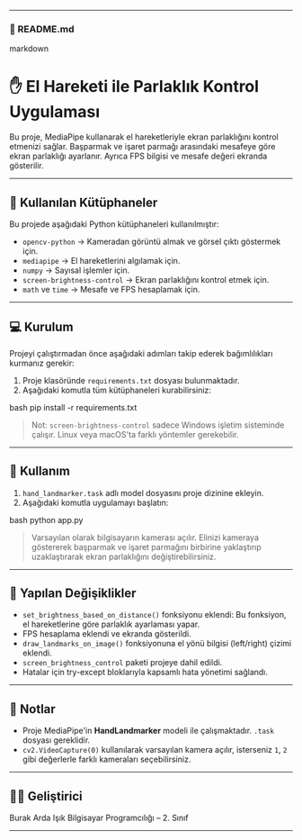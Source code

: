 
---

### 📌 README.md

markdown
# ✋ El Hareketi ile Parlaklık Kontrol Uygulaması

Bu proje, MediaPipe kullanarak el hareketleriyle ekran parlaklığını kontrol etmenizi sağlar. Başparmak ve işaret parmağı arasındaki mesafeye göre ekran parlaklığı ayarlanır. Ayrıca FPS bilgisi ve mesafe değeri ekranda gösterilir.

---

## 🧰 Kullanılan Kütüphaneler

Bu projede aşağıdaki Python kütüphaneleri kullanılmıştır:

- `opencv-python` → Kameradan görüntü almak ve görsel çıktı göstermek için.
- `mediapipe` → El hareketlerini algılamak için.
- `numpy` → Sayısal işlemler için.
- `screen-brightness-control` → Ekran parlaklığını kontrol etmek için.
- `math` ve `time` → Mesafe ve FPS hesaplamak için.

---

## 💻 Kurulum

Projeyi çalıştırmadan önce aşağıdaki adımları takip ederek bağımlılıkları kurmanız gerekir:

1. Proje klasöründe `requirements.txt` dosyası bulunmaktadır.
2. Aşağıdaki komutla tüm kütüphaneleri kurabilirsiniz:

bash
pip install -r requirements.txt


> Not: `screen-brightness-control` sadece Windows işletim sisteminde çalışır. Linux veya macOS'ta farklı yöntemler gerekebilir.

---

## 🚀 Kullanım

1. `hand_landmarker.task` adlı model dosyasını proje dizinine ekleyin.
2. Aşağıdaki komutla uygulamayı başlatın:

bash
python app.py


> Varsayılan olarak bilgisayarın kamerası açılır. Elinizi kameraya göstererek başparmak ve işaret parmağını birbirine yaklaştırıp uzaklaştırarak ekran parlaklığını değiştirebilirsiniz.

---

## 🔧 Yapılan Değişiklikler

- `set_brightness_based_on_distance()` fonksiyonu eklendi: Bu fonksiyon, el hareketlerine göre parlaklık ayarlaması yapar.
- FPS hesaplama eklendi ve ekranda gösterildi.
- `draw_landmarks_on_image()` fonksiyonuna el yönü bilgisi (left/right) çizimi eklendi.
- `screen_brightness_control` paketi projeye dahil edildi.
- Hatalar için try-except bloklarıyla kapsamlı hata yönetimi sağlandı.

---

## 📝 Notlar

- Proje MediaPipe'in **HandLandmarker** modeli ile çalışmaktadır. `.task` dosyası gereklidir.
- `cv2.VideoCapture(0)` kullanılarak varsayılan kamera açılır, isterseniz `1`, `2` gibi değerlerle farklı kameraları seçebilirsiniz.

---

## 👨‍💻 Geliştirici

Burak Arda Işık
Bilgisayar Programcılığı – 2. Sınıf  


---